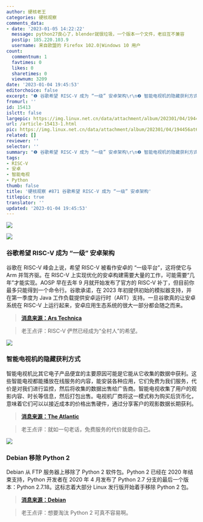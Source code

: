 ```yaml
---
author: 硬核老王
categories: 硬核观察
comments_data:
- date: '2023-01-05 14:22:22'
  message: python27良心了，blender就很垃圾，一个版本一个文件，老旧互不兼容
  postip: 185.220.103.9
  username: 来自欧盟的 Firefox 102.0|Windows 10 用户
count:
  commentnum: 1
  favtimes: 0
  likes: 0
  sharetimes: 0
  viewnum: 3209
date: '2023-01-04 19:45:53'
editorchoice: false
excerpt: "❶ 谷歌希望 RISC-V 成为 “一级” 安卓架构\r\n❷ 智能电视机的隐藏获利方式\r\n❸ Debian 移除 Python 2"
fromurl: ''
id: 15413
islctt: false
largepic: https://img.linux.net.cn/data/attachment/album/202301/04/194456at6rk8tr38l99urf.jpg
url: /article-15413-1.html
pic: https://img.linux.net.cn/data/attachment/album/202301/04/194456at6rk8tr38l99urf.jpg.thumb.jpg
related: []
reviewer: ''
selector: ''
summary: "❶ 谷歌希望 RISC-V 成为 “一级” 安卓架构\r\n❷ 智能电视机的隐藏获利方式\r\n❸ Debian 移除 Python 2"
tags:
- RISC-V
- 安卓
- 智能电视
- Python
thumb: false
title: '硬核观察 #871 谷歌希望 RISC-V 成为 “一级” 安卓架构'
titlepic: true
translator: ''
updated: '2023-01-04 19:45:53'
---
```


![](https://img.linux.net.cn/data/attachment/album/202301/04/194456at6rk8tr38l99urf.jpg)


![](https://img.linux.net.cn/data/attachment/album/202301/04/194504z72q3qpebqj8mq3q.jpg)


### 谷歌希望 RISC-V 成为 “一级” 安卓架构


谷歌在 RISC-V 峰会上说，希望 RISC-V 被看作安卓的 “一级平台”，这将使它与 Arm 并驾齐驱。在 RISC-V 上实现优化的安卓构建需要大量的工作，可能需要“几年”才能实现。AOSP 早在去年 9 月就开始发布了官方的 RISC-V 补丁，但目前你最多只能得到一个命令行。谷歌承诺，在 2023 年初提供初始的模拟器支持，并在第一季度为 Java 工作负载提供安卓运行时（ART）支持。一旦谷歌真的让安卓系统在 RISC-V 上运行起来，安卓应用生态系统的很大一部分都会随之而来。



> 
> **[消息来源：Ars Technica](https://arstechnica.com/gadgets/2023/01/google-announces-official-android-support-for-risc-v/)**
> 
> 
> 



> 
> 老王点评：RISC-V 俨然已经成为“全村人”的希望。
> 
> 
> 


![](https://img.linux.net.cn/data/attachment/album/202301/04/194516eqoob102o72l1ffb.jpg)


### 智能电视机的隐藏获利方式


智能电视机比其它电子产品便宜的主要原因可能是它能从它收集的数据中获利。这些智能电视都能播放在线服务的内容，能安装各种应用，它们免费为我们服务，代价是对我们进行监控，然后将收集的数据出售给广告商。智能电视收集了用户的观影内容、时长等信息，然后打包出售。电视机厂商将这一模式称为购买后货币化，意味着它们可以以接近成本的价格出售硬件，通过分享客户的观影数据长期获利。



> 
> **[消息来源：The Atlantic](https://www.theatlantic.com/technology/archive/2023/01/smart-tvs-sony-lg-cheap/672614/)**
> 
> 
> 



> 
> 老王点评：就如一句老话，免费服务的代价就是你自己。
> 
> 
> 


![](https://img.linux.net.cn/data/attachment/album/202301/04/194530erk4is8c4xarmai4.jpg)


### Debian 移除 Python 2


Debian 从 FTP 服务器上移除了 Python 2 软件包。Python 2 已经在 2020 年结束支持，Python 开发者在 2020 年 4 月发布了 Python 2.7 分支的最后一个版本：Python 2.7.18。这标志着大部分 Linux 发行版开始着手移除 Python 2 包。



> 
> **[消息来源：Debian](https://bugs.debian.org/cgi-bin/bugreport.cgi?bug=1027108)**
> 
> 
> 



> 
> 老王点评：想要淘汰 Python 2 可真不容易啊。
> 
> 
>